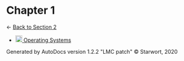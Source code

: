 <style>img{height:18px;margin-bottom:-3px}</style>
# Chapter 1

← [Back to Section 2](..)

- [![MD file](https://img.icons8.com/windows/512/4a90e2/regular-document.png) Operating Systems](operating_systems.html)

Generated by AutoDocs version 1.2.2 "LMC patch" © Starwort, 2020
